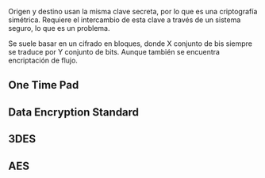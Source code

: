 Origen y destino usan la misma clave secreta, por lo que es una criptografía simétrica. Requiere el intercambio de esta clave a través de un sistema seguro, lo que es un problema.

Se suele basar en un cifrado en bloques, donde X conjunto de bis siempre se traduce por Y conjunto de bits. Aunque también se encuentra encriptación de flujo.

## One Time Pad


## Data Encryption Standard


## 3DES


## AES

